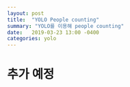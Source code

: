 ```yaml
---
layout: post
title:  "YOLO People counting"
summary: "YOLO를 이용해 people counting"
date:   2019-03-23 13:00 -0400
categories: yolo
---
```


# 추가 예정
